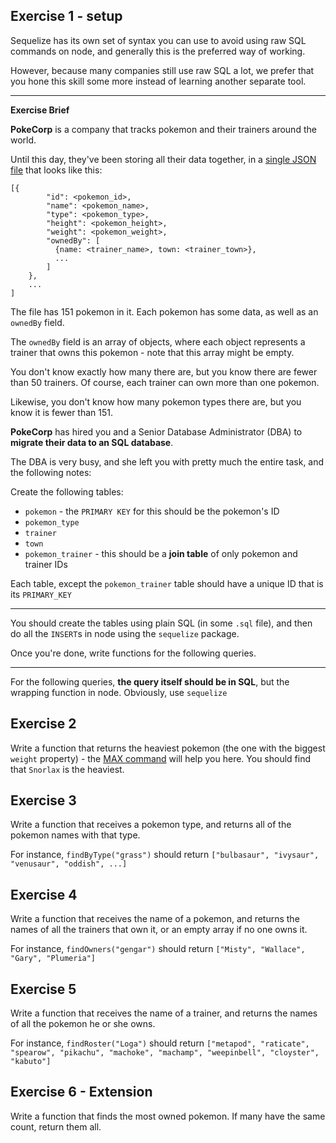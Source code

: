 
## Exercise 1 - setup
    
Sequelize has its own set of syntax you can use to avoid using raw SQL commands on node, and generally this is the preferred way of working.
    

However, because many companies still use raw SQL a lot, we prefer that you hone this skill some more instead of learning another separate tool.
    
      
----------
    
**Exercise Brief**
    
**PokeCorp** is a company that tracks pokemon and their trainers around the world.
    
      
Until this day, they've been storing all their data together, in a [single JSON file](https://github.com/Elevationacademy/raw-pokemon-trainer-json/blob/master/poke_data.json) that looks like this:
    
      
```
[{
        "id": <pokemon_id>,
        "name": <pokemon_name>,
        "type": <pokemon_type>,
        "height": <pokemon_height>,
        "weight": <pokemon_weight>,
        "ownedBy": [
          {name: <trainer_name>, town: <trainer_town>},
          ...
        ]
    },
    ...
]
```    
      
The file has 151 pokemon in it. Each pokemon has some data, as well as an `ownedBy` field.
    
The `ownedBy` field is an array of objects, where each object represents a trainer that owns this pokemon - note that this array might be empty.
    
      
You don't know exactly how many there are, but you know there are fewer than 50 trainers. Of course, each trainer can own more than one pokemon.
    
      
Likewise, you don't know how many pokemon types there are, but you know it is fewer than 151.
    
      
**PokeCorp** has hired you and a Senior Database Administrator (DBA) to **migrate their data to an SQL database**.
    
      
The DBA is very busy, and she left you with pretty much the entire task, and the following notes:
    
      
Create the following tables:
    
-   `pokemon` - the `PRIMARY KEY` for this should be the pokemon's ID
-   `pokemon_type`
-   `trainer`
-   `town`
-   `pokemon_trainer` - this should be a **join table** of only pokemon and trainer IDs
    
      
Each table, except the `pokemon_trainer` table should have a unique ID that is its `PRIMARY_KEY`
    
----------
    
      
You should create the tables using plain SQL (in some `.sql` file), and then do all the `INSERT`s in node using the `sequelize` package.
    
      
Once you're done, write functions for the following queries.
    
      
    
----------
    
      
For the following queries, **the query itself should be in SQL**, but the wrapping function in node. Obviously, use `sequelize`
    

## Exercise 2
    
Write a function that returns the heaviest pokemon (the one with the biggest `weight` property) - the [MAX command](https://dev.mysql.com/doc/refman/8.0/en/example-maximum-column.html) will help you here. You should find that `Snorlax` is the heaviest.
    

## Exercise 3

Write a function that receives a pokemon type, and returns all of the pokemon names with that type.
    
      
    
For instance, `findByType("grass")` should return `["bulbasaur", "ivysaur", "venusaur", "oddish", ...]`
    

## Exercise 4
    
    
Write a function that receives the name of a pokemon, and returns the names of all the trainers that own it, or an empty array if no one owns it.
    
          
For instance, `findOwners("gengar")` should return `["Misty", "Wallace", "Gary", "Plumeria"]`
    

## Exercise 5
    
Write a function that receives the name of a trainer, and returns the names of all the pokemon he or she owns.
    
          
For instance, `findRoster("Loga")` should return `["metapod", "raticate", "spearow", "pikachu", "machoke", "machamp", "weepinbell", "cloyster", "kabuto"]`
    

    
## Exercise 6 - Extension


Write a function that finds the most owned pokemon. If many have the same count, return them all.